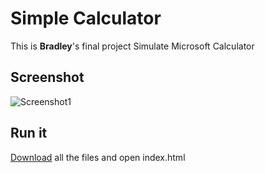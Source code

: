 # Simple Calculator
This is **Bradley**'s final project
Simulate Microsoft Calculator
## Screenshot
![Screenshot1](https://lh4.googleusercontent.com/T166UKecI-ZbEncl41B99m4QsNqx14tpu-soj58E0n8tk8RqCa0x4B24_dRWUNUS3psl568wjzqVDGI=w1553-h749 "Screenshot1")
## Run it
[Download](https://github.com/BradleyBao/SimpleWebpageCalculator/archive/refs/heads/main.zip "Download") all the files and open index.html
